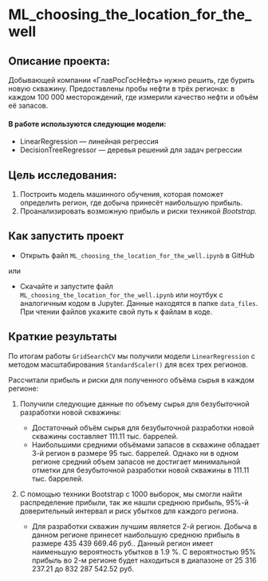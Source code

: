 # ML_choosing_the_location_for_the_well

## Описание проекта:

Добывающей компании «ГлавРосГосНефть» нужно решить, где бурить новую скважину. Предоставлены пробы нефти в трёх регионах: в каждом 100 000 месторождений, где измерили качество нефти и объём её запасов. 

#### В работе используются следующие модели:

- LinearRegression — линейная регрессия
- DecisionTreeRegressor  — деревья решений для задач регрессии

  
## Цель исследования:

1. Построить модель машинного обучения, которая поможет определить регион, где добыча принесёт наибольшую прибыль.
2. Проанализировать возможную прибыль и риски техникой *Bootstrap.*


## Как запустить проект

- Открыть файл `ML_choosing_the_location_for_the_well.ipynb` в GitHub
  
или
- Скачайте и запустите файл `ML_choosing_the_location_for_the_well.ipynb` или ноутбук с аналогичным кодом в Jupyter. Данные находятся в папке `data_files`. При чтении файлов укажите свой путь к файлам в коде. 


## Краткие результаты

По итогам работы `GridSearchCV` мы получили модели `LinearRegression` с методом масштабирования `StandardScaler()` для всех трех регионов.

Рассчитали прибыль и риски для полученного объёма сырья в каждом регионе:

1. Получили следующие данные по объему сырья для безубыточной разработки новой скважины:

    - Достаточный объём сырья для безубыточной разработки новой скважины составляет 111.11 тыс. баррелей.
    - Наибольшими средними объёмами запасов в скважине обладает 3-й регион в размере 95 тыс. баррелей. Однако ни в одном регионе средний объем запасов не достигает минимальной отметки для безубыточной разработки новой скважины в 111.11 тыс. баррелей.

2. С помощью техники Bootstrap с 1000 выборок, мы смогли найти распределение прибыли, так же нашли среднюю прибыль, 95%-й доверительный интервал и риск убытков для каждого региона.

    - Для разработки скважин лучшим является 2-й регион. Добыча в данном регионе принесет наибольшую среднюю прибыль в размере 435 439 669.46 руб.. Данный регион имеет наименьшую вероятность убытков в 1.9 %. С вероятностью 95% прибыль во 2-м регионе будет находиться в диапазоне от 25 316 237.21 до 832 287 542.52 руб.
